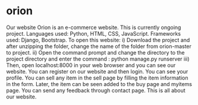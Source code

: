 # orion
Our website Orion is an e-commerce website. This is currently ongoing project. 
Languages used: Python, HTML, CSS, JavaScript.
Frameworks used: Django, Bootstrap.
To open this website:
i) Download the project and after unzipping the folder, change the name of the folder from orion-master to project.
ii) Open the command prompt and change the directory to the project directory and enter the command : python manage.py runserver
iii) Then, open localhost:8000 in your web browser and you can see our website.
You can register on our website and then login.
You can see your profile.
You can sell any item in the sell page by filling the item information in the form. Later, the item can be seen added to the buy page and myitems page.
You can send any feedback through contact page.
This is all about our website.
